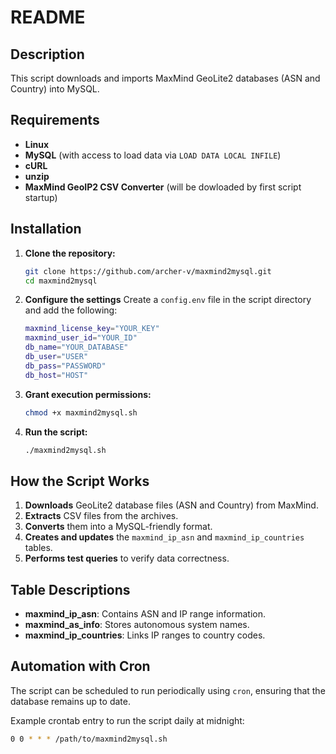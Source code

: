 # README

## Description
This script downloads and imports MaxMind GeoLite2 databases (ASN and Country) into MySQL.

## Requirements
- **Linux**
- **MySQL** (with access to load data via `LOAD DATA LOCAL INFILE`)
- **cURL**
- **unzip**
- **MaxMind GeoIP2 CSV Converter** (will be dowloaded by first script startup)

## Installation

1. **Clone the repository:**
   ```bash
   git clone https://github.com/archer-v/maxmind2mysql.git
   cd maxmind2mysql
   ```

2. **Configure the settings**
   Create a `config.env` file in the script directory and add the following:
   
   ```bash
   maxmind_license_key="YOUR_KEY"
   maxmind_user_id="YOUR_ID"
   db_name="YOUR_DATABASE"
   db_user="USER"
   db_pass="PASSWORD"
   db_host="HOST"
   ```

3. **Grant execution permissions:**
   ```bash
   chmod +x maxmind2mysql.sh
   ```

4. **Run the script:**
   ```bash
   ./maxmind2mysql.sh
   ```

## How the Script Works

1. **Downloads** GeoLite2 database files (ASN and Country) from MaxMind.
2. **Extracts** CSV files from the archives.
3. **Converts** them into a MySQL-friendly format.
4. **Creates and updates** the `maxmind_ip_asn` and `maxmind_ip_countries` tables.
5. **Performs test queries** to verify data correctness.

## Table Descriptions

- **maxmind_ip_asn**: Contains ASN and IP range information.
- **maxmind_as_info**: Stores autonomous system names.
- **maxmind_ip_countries**: Links IP ranges to country codes.


## Automation with Cron

The script can be scheduled to run periodically using `cron`, ensuring that the database remains up to date.

Example crontab entry to run the script daily at midnight:

```bash
0 0 * * * /path/to/maxmind2mysql.sh
```
